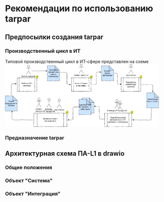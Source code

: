 # Рекомендации по использованию tarpar

## Предпосылки создания tarpar

### Производственный цикл в ИТ

Типовой производственный цикл в ИТ-сфере представлен на схеме ![Цикл ИТ-изменений](assets/IT-cycle.png)

### Предназначение tarpar

## Архитектурная схема ПА-L1 в drawio

### Общие положения

### Объект "Система"

### Объект "Интеграция"
